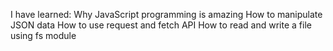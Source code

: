 I have learned:
Why JavaScript programming is amazing
How to manipulate JSON data
How to use request and fetch API
How to read and write a file using fs module
